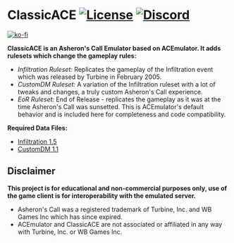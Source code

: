 # ClassicACE [![License](https://img.shields.io/github/license/bDekaru/ClassicACE?style=plastic)](https://github.com/bDekaru/ClassicACE/blob/master/LICENSE) [![Discord](https://img.shields.io/discord/976661229055672350.svg?label=Join+Discord&style=plastic&logo=discord)](https://discord.gg/22F69jny)
[![ko-fi](https://ko-fi.com/img/githubbutton_sm.svg)](https://ko-fi.com/A0A2DN3BX)

**ClassicACE is an Asheron's Call Emulator based on ACEmulator. It adds rulesets which change the gameplay rules:**
- *Infiltration Ruleset:* Replicates the gameplay of the Infiltration event which was released by Turbine in February 2005.
- *CustomDM Ruleset:* A variation of the Infiltration ruleset with a lot of tweaks and changes, a truly custom Asheron's Call experience.
- *EoR Ruleset:* End of Release - replicates the gameplay as it was at the time Asheron's Call was sunsetted. This is ACEmulator's default behavior and is included here for completeness and code compatibility.

**Required Data Files:**
- [Infiltration 1.5](https://mega.nz/file/NjxinADB#d3DnF73C_ycLLHgrCHRnZiDGSTLL_rAEdhrprczkHJg)
- [CustomDM 1.1](https://mega.nz/file/Y6oAAYIQ#XrVrzu8D3YQuBeFQN08vVlaFn3EEgz59keNfUmDqytE)

## Disclaimer
**This project is for educational and non-commercial purposes only, use of the game client is for interoperability with the emulated server.**
- Asheron's Call was a registered trademark of Turbine, Inc. and WB Games Inc which has since expired.
- ACEmulator and ClassicACE are not associated or affiliated in any way with Turbine, Inc. or WB Games Inc.
